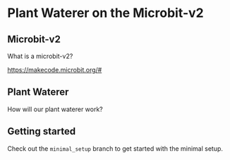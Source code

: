 # Plant Waterer on the Microbit-v2

## Microbit-v2

What is a microbit-v2?

https://makecode.microbit.org/#

<!-- image -->

## Plant Waterer

How will our plant waterer work?

## Getting started

Check out the `minimal_setup` branch to get started with the minimal setup.